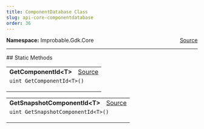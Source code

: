 ```yaml
---
title: ComponentDatabase Class
slug: api-core-componentdatabase
order: 36
---
```


<p><b>Namespace:</b> Improbable.Gdk.Core<span style="float: right"><a href="https://www.github.com/spatialos/gdk-for-unity/blob/0.3.3/workers/unity/Packages/io.improbable.gdk.core/Dynamic/ComponentDatabase.cs/#L8">Source</a></span></p>











</p>
<hr style="width:100%; border-top-color:#d8d8d8" />
## Static Methods


</p>


<table class="io-api-doc">    <tr>        <td class="io-api-doc-name"><a id="getcomponentid-t"></a><b>GetComponentId&lt;T&gt;</b></td>        <td class="io-api-doc-source"><a href="https://www.github.com/spatialos/gdk-for-unity/blob/0.3.3/workers/unity/Packages/io.improbable.gdk.core/Dynamic/ComponentDatabase.cs/#L26">Source</a></td>    </tr>    <tr>        <td class="io-api-doc-content" colspan="2"><code>uint GetComponentId&lt;T&gt;()</code></p></td>    </tr></table>
<table class="io-api-doc">    <tr>        <td class="io-api-doc-name"><a id="getsnapshotcomponentid-t"></a><b>GetSnapshotComponentId&lt;T&gt;</b></td>        <td class="io-api-doc-source"><a href="https://www.github.com/spatialos/gdk-for-unity/blob/0.3.3/workers/unity/Packages/io.improbable.gdk.core/Dynamic/ComponentDatabase.cs/#L36">Source</a></td>    </tr>    <tr>        <td class="io-api-doc-content" colspan="2"><code>uint GetSnapshotComponentId&lt;T&gt;()</code></p></td>    </tr></table>





